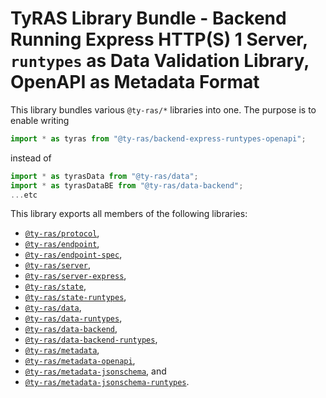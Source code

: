 # TyRAS Library Bundle - Backend Running Express HTTP(S) 1 Server, `runtypes` as Data Validation Library, OpenAPI as Metadata Format

This library bundles various `@ty-ras/*` libraries into one.
The purpose is to enable writing
```ts
import * as tyras from "@ty-ras/backend-express-runtypes-openapi";
```
instead of
```ts
import * as tyrasData from "@ty-ras/data";
import * as tyrasDataBE from "@ty-ras/data-backend";
...etc
```

This library exports all members of the following libraries:
- [`@ty-ras/protocol`](https://npmjs.com/package/@ty-ras/protocol),
- [`@ty-ras/endpoint`](https://npmjs.com/package/@ty-ras/endpoint),
- [`@ty-ras/endpoint-spec`](https://npmjs.com/package/@ty-ras/endpoint-spec),
- [`@ty-ras/server`](https://npmjs.com/package/@ty-ras/server),
- [`@ty-ras/server-express`](https://npmjs.com/package/@ty-ras/server-express),
- [`@ty-ras/state`](https://npmjs.com/package/@ty-ras/state),
- [`@ty-ras/state-runtypes`](https://npmjs.com/package/@ty-ras/state-runtypes),
- [`@ty-ras/data`](https://npmjs.com/package/@ty-ras/data),
- [`@ty-ras/data-runtypes`](https://npmjs.com/package/@ty-ras/data-runtypes),
- [`@ty-ras/data-backend`](https://npmjs.com/package/@ty-ras/data-backend),
- [`@ty-ras/data-backend-runtypes`](https://npmjs.com/package/@ty-ras/data-backend-runtypes),
- [`@ty-ras/metadata`](https://npmjs.com/package/@ty-ras/metadata),
- [`@ty-ras/metadata-openapi`](https://npmjs.com/package/@ty-ras/metadata-openapi),
- [`@ty-ras/metadata-jsonschema`](https://npmjs.com/package/@ty-ras/metadata-jsonschema`), and
- [`@ty-ras/metadata-jsonschema-runtypes`](https://npmjs.com/package/@ty-ras/metadata-jsonschema-runtypes).
